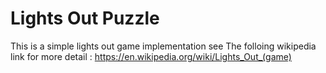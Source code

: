 # Lights Out Puzzle


This is a simple lights out game implementation
see The folloing wikipedia link for more detail : https://en.wikipedia.org/wiki/Lights_Out_(game) 
